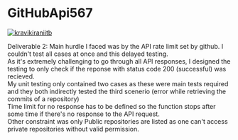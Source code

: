 # GitHubApi567
[![kravikiraniitb](https://circleci.com/gh/kravikiraniitb/GitHubApi567.svg?style=svg)](https://app.circleci.com/pipelines/github/kravikiraniitb/GitHubApi567?branch=main&filter=all)

Deliverable 2:
Main hurdle I faced was by the API rate limit set by github. I couldn't test all cases at once and this delayed testing.<br/>
As it's extremely challenging to go through all API responses, I designed the testing to only check if the reponse with status code 200 (successful) was recieved.<br/>
My unit testing only contained two cases as these were main tests required and they both indirectly tested the third scenerio (error while retrieving the commits of a repository)<br/>
Time limit for no response has to be defined so the function stops after some time if there's no response to the API request.<br/>
Other constraint was only Public repositories are listed as one can't access private repositories without valid permission.<br/>

